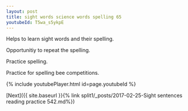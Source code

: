 ```yaml
---
layout: post
title: sight words science words spelling 65
youtubeId: T5wa_s5ykpE
---
```

 
 
Helps to learn sight words and their spelling.

Opportunitiy to repeat the spelling. 

Practice spelling. 
 
Practice for spelling bee competitions. 
 
{% include youtubePlayer.html id=page.youtubeId %}
 
 

[Next]({{ site.baseurl }}{% link  split1/_posts/2017-02-25-Sight sentences reading practice 542.md%})
 
